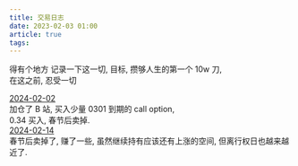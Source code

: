 ```yaml
---
title: 交易日志
date: 2023-02-03 01:00
article: true
tags: 
---
```


得有个地方 记录一下这一切, 目标, 攒够人生的第一个 10w 刀,  
在这之前, 忍受一切
<!-- more -->
[2024-02-02](2024-02-02)  
加仓了 B 站, 买入少量 0301 到期的 call option,  
0.34 买入, 春节后卖掉.  
[2024-02-14](2024-02-14)  
春节后卖掉了, 赚了一些, 虽然继续持有应该还有上涨的空间, 但离行权日也越来越近了.